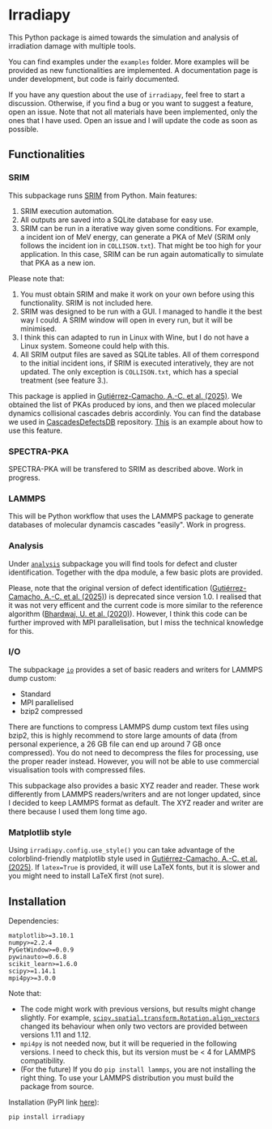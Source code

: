 # Irradiapy

This Python package is aimed towards the simulation and analysis of irradiation damage with multiple tools.

You can find examples under the `examples` folder. More examples will be provided as new functionalities are implemented. A documentation page is under development, but code is fairly documented.

If you have any question about the use of `irradiapy`, feel free to start a discussion. Otherwise, if you find a bug or you want to suggest a feature, open an issue. Note that not all materials have been implemented, only the ones that I have used. Open an issue and I will update the code as soon as possible.

## Functionalities

### SRIM

This subpackage runs [SRIM](http://www.srim.org/) from Python. Main features:
1. SRIM execution automation.
2. All outputs are saved into a SQLite database for easy use.
3. SRIM can be run in a iterative way given some conditions. For example, a incident ion of MeV energy, can generate a PKA of MeV (SRIM only follows the incident ion in `COLLISON.txt`). That might be too high for your application. In this case, SRIM can be run again automatically to simulate that PKA as a new ion.

Please note that:
1. You must obtain SRIM and make it work on your own before using this functionality. SRIM is not included here.
2. SRIM was designed to be run with a GUI. I managed to handle it the best way I could. A SRIM window will open in every run, but it will be minimised.
3. I think this can adapted to run in Linux with Wine, but I do not have a Linux system. Someone could help with this.
4. All SRIM output files are saved as SQLite tables. All of them correspond to the initial incident ions, if SRIM is executed interatively, they are not updated. The only exception is `COLLISON.txt`, which has a special treatment (see feature 3.).

This package is applied in [Gutiérrez-Camacho, A.-C. et al. (2025)](https://doi.org/10.1038/s41598-025-05661-2). We obtained the list of PKAs produced by ions, and then we placed molecular dynamics collisional cascades debris accordinly. You can find the database we used in [CascadesDefectsDB](https://github.com/acgc99/CascadesDefectsDB.git) repository. [This](https://github.com/acgc99/irradiapy/blob/f52507b6d6b3a263440915b52f3b987c7b19f2bd/examples/srim.py) is an example about how to use this feature.

### SPECTRA-PKA

SPECTRA-PKA will be transfered to SRIM as described above. Work in progress.

### LAMMPS

This will be Python workflow that uses the LAMMPS package to generate databases of molecular dynamcis cascades "easily". Work in progress.

### Analysis

Under [`analysis`](https://github.com/acgc99/irradiapy/tree/39b5de7f575024101dfec23f6373b8c454bead81/irradiapy/analysis) subpackage you will find tools for defect and cluster identification. Together with the dpa module, a few basic plots are provided.

Please, note that the original version of defect identification ([Gutiérrez-Camacho, A.-C. et al. (2025)](https://doi.org/10.1038/s41598-025-05661-2)) is deprecated since version 1.0. I realised that it was not very efficent and the current code is more similar to the reference algorithm ([Bhardwaj, U. et al. (2020)](https://doi.org/10.1016/j.commatsci.2019.109364)). However, I think this code can be further improved with MPI parallelisation, but I miss the technical knowledge for this.

### I/O

The subpackage [`io`](https://github.com/acgc99/irradiapy/tree/39b5de7f575024101dfec23f6373b8c454bead81/irradiapy/io) provides a set of basic readers and writers for LAMMPS dump custom:
- Standard
- MPI parallelised
- bzip2 compressed
  
There are functions to compress LAMMPS dump custom text files using bzip2, this is highly recommend to store large amounts of data (from personal experience, a 26 GB file can end up around 7 GB once compressed). You do not need to decompress the files for processing, use the proper reader instead. However, you will not be able to use commercial visualisation tools with compressed files.

This subpackage also provides a basic XYZ reader and reader. These work differently from LAMMPS readers/writers and are not longer updated, since I decided to keep LAMMPS format as default. The XYZ reader and writer are there because I used them long time ago.

### Matplotlib style

Using `irradiapy.config.use_style()` you can take advantage of the colorblind-friendly matplotlib style used in [Gutiérrez-Camacho, A.-C. et al. (2025)](https://doi.org/10.1038/s41598-025-05661-2). If `latex=True` is provided, it will use LaTeX fonts, but it is slower and you might need to install LaTeX first (not sure).

## Installation

Dependencies:
```
matplotlib>=3.10.1
numpy>=2.2.4
PyGetWindow>=0.0.9
pywinauto>=0.6.8
scikit_learn>=1.6.0
scipy>=1.14.1
mpi4py>=3.0.0
```
Note that:
- The code might work with previous versions, but results might change slightly. For example, [`scipy.spatial.transform.Rotation.align_vectors`](https://docs.scipy.org/doc/scipy-1.14.1/reference/generated/scipy.spatial.transform.Rotation.align_vectors.html) changed its behaviour when only two vectors are provided between versions 1.11 and 1.12.
- `mpi4py` is not needed now, but it will be requeried in the following versions. I need to check this, but its version must be < 4 for LAMMPS compatibility.
- (For the future) If you do `pip install lammps`, you are not installing the right thing. To use your LAMMPS distribution you must build the package from source.

Installation (PyPI link [here](https://pypi.org/project/irradiapy/)):
```
pip install irradiapy
```
